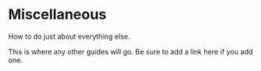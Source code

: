 # Miscellaneous
How to do just about everything else.

This is where any other guides will go. Be sure to add a link here if you add one.